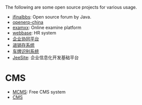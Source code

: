 The following are some open source projects for various usage.

+ [jfinalbbs](http://git.oschina.net/20110516/jfinalbbs): Open source forum by Java.
+ [openerp-china](http://git.oschina.net/osbzr/openerp-china)
+ [examxx](http://git.oschina.net/ocelot/examxx): Online examine platform
+ [webbase](http://git.oschina.net/wangt/webbase): HR system
+ [企业协同平台](http://git.oschina.net/loyin/jecp)
+ [进销存系统](http://git.oschina.net/crm8000/PSI)
+ [车牌识别系统](http://git.oschina.net/easypr/EasyPR)
+ [JeeSite](http://git.oschina.net/thinkgem/jeesite): 企业信息化开发基础平台

# CMS
+ [MCMS](http://git.oschina.net/mingSoft/MCMS): Free CMS system
+ [CMS](http://git.oschina.net/shishuo/CMS)
